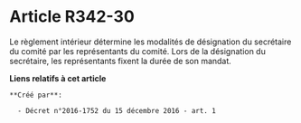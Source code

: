 # Article R342-30

Le règlement intérieur détermine les modalités de désignation du secrétaire du comité par les représentants du comité. Lors
de la désignation du secrétaire, les représentants fixent la durée de son mandat.

**Liens relatifs à cet article**

	**Créé par**:

	  - Décret n°2016-1752 du 15 décembre 2016 - art. 1
